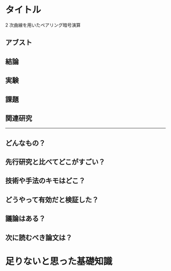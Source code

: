 # タイトル
2 次曲線を用いたペアリング暗号演算

## アブスト

## 結論

## 実験

## 課題

## 関連研究

-------------------------------------------

## どんなもの？

## 先行研究と比べてどこがすごい？

##  技術や手法のキモはどこ？

##  どうやって有効だと検証した？

##  議論はある？

##  次に読むべき論文は？

# 足りないと思った基礎知識
